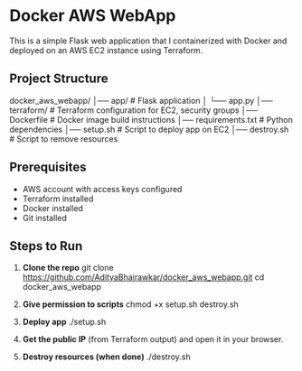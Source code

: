 # Docker AWS WebApp

This is a simple Flask web application that I containerized with Docker and deployed on an AWS EC2 instance using Terraform.


## Project Structure
docker\_aws\_webapp/
│── app/                # Flask application
│   └── app.py
│── terraform/          # Terraform configuration for EC2, security groups
│── Dockerfile          # Docker image build instructions
│── requirements.txt    # Python dependencies
│── setup.sh            # Script to deploy app on EC2
│── destroy.sh          # Script to remove resources


## Prerequisites
- AWS account with access keys configured
- Terraform installed
- Docker installed
- Git installed


## Steps to Run
1. **Clone the repo**
   git clone https://github.com/AdityaBhairawkar/docker_aws_webapp.git
   cd docker_aws_webapp

2. **Give permission to scripts**
   chmod +x setup.sh destroy.sh

3. **Deploy app**
   ./setup.sh

4. **Get the public IP** (from Terraform output) and open it in your browser.

5. **Destroy resources (when done)**
   ./destroy.sh
